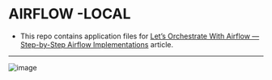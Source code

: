 # AIRFLOW -LOCAL

- This repo contains application files for [Let’s Orchestrate With Airflow — Step-by-Step Airflow Implementations](https://medium.com/towards-artificial-intelligence/lets-orchestrate-with-airflow-step-by-step-airflow-implementations-8100d8fe58b0) article.


---------------------------------------------------------------------------------------------------------------------
![image](https://user-images.githubusercontent.com/51021282/194310346-48a21492-453e-4ec3-968a-a5b0d9424691.png)
